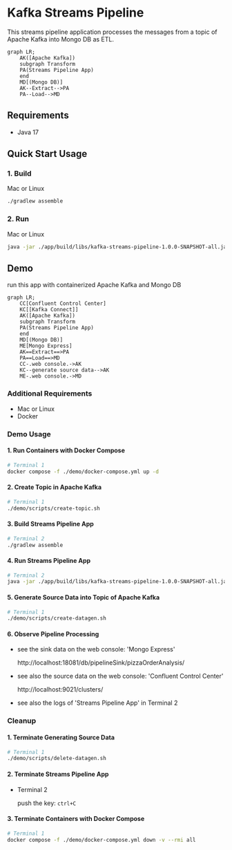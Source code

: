 # Kafka Streams Pipeline

This streams pipeline application processes the messages from a topic of Apache Kafka into Mongo DB as ETL.

```mermaid
graph LR;
    AK([Apache Kafka])
    subgraph Transform
    PA(Streams Pipeline App)
    end
    MD[(Mongo DB)]
    AK--Extract-->PA
    PA--Load-->MD
```

## Requirements

- Java 17

## Quick Start Usage

### 1. Build

Mac or Linux

```bash
./gradlew assemble
```

### 2. Run

Mac or Linux

```bash
java -jar ./app/build/libs/kafka-streams-pipeline-1.0.0-SNAPSHOT-all.jar
```

## Demo

run this app with containerized Apache Kafka and Mongo DB

```mermaid
graph LR;
    CC[Confluent Control Center]
    KC[[Kafka Connect]]
    AK([Apache Kafka])
    subgraph Transform
    PA(Streams Pipeline App)
    end
    MD[(Mongo DB)]
    ME[Mongo Express]
    AK==Extract==>PA
    PA==Load==>MD
    CC-.web console.->AK
    KC--generate source data-->AK
    ME-.web console.->MD
```

### Additional Requirements

- Mac or Linux
- Docker

### Demo Usage

#### 1. Run Containers with Docker Compose

```bash
# Terminal 1
docker compose -f ./demo/docker-compose.yml up -d
```

#### 2. Create Topic in Apache Kafka

```bash
# Terminal 1
./demo/scripts/create-topic.sh
```

#### 3. Build Streams Pipeline App

```bash
# Terminal 2
./gradlew assemble
```

#### 4. Run Streams Pipeline App

```bash
# Terminal 2
java -jar ./app/build/libs/kafka-streams-pipeline-1.0.0-SNAPSHOT-all.jar
```

#### 5. Generate Source Data into Topic of Apache Kafka

```bash
# Terminal 1
./demo/scripts/create-datagen.sh
```

#### 6. Observe Pipeline Processing

- see the sink data on the web console: 'Mongo Express'

    http://localhost:18081/db/pipelineSink/pizzaOrderAnalysis/

- see also the source data on the web console: 'Confluent Control Center'

    http://localhost:9021/clusters/

- see also the logs of 'Streams Pipeline App' in Terminal 2

### Cleanup

#### 1. Terminate Generating Source Data

```bash
# Terminal 1
./demo/scripts/delete-datagen.sh
```

#### 2. Terminate Streams Pipeline App

- Terminal 2

    push the key: `ctrl+C`

#### 3. Terminate Containers with Docker Compose

```bash
# Terminal 1
docker compose -f ./demo/docker-compose.yml down -v --rmi all
```
